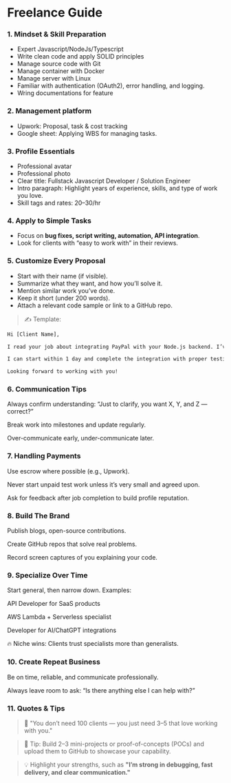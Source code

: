 # Freelance Guide

### 1. Mindset & Skill Preparation

- Expert Javascript/NodeJs/Typescript
- Write clean code and apply SOLID principles
- Manage source code with Git
- Manage container with Docker
- Manage server with Linux
- Familiar with authentication (OAuth2), error handling, and logging.
- Wring documentations for feature

### 2. Management platform

- Upwork: Proposal, task & cost tracking
- Google sheet: Applying WBS for managing tasks.

### 3. Profile Essentials

- Professional avatar
- Professional photo
- Clear title: Fullstack Javascript Developer / Solution Engineer
- Intro paragraph: Highlight years of experience, skills, and type of work you love.
- Skill tags and rates: $20–$30/hr

### 4. Apply to Simple Tasks

- Focus on **bug fixes, script writing, automation, API integration**.
- Look for clients with “easy to work with” in their reviews.

### 5. Customize Every Proposal

- Start with their name (if visible).
- Summarize what they want, and how you’ll solve it.
- Mention similar work you’ve done.
- Keep it short (under 200 words).
- Attach a relevant code sample or link to a GitHub repo.

> ✍️ Template:

```txt
Hi [Client Name],

I read your job about integrating PayPal with your Node.js backend. I’ve done similar work for a small e-commerce store where I built a payment module using PayPal SDK.

I can start within 1 day and complete the integration with proper testing. You can check a similar demo I made here: github.com/yourname/paypal-demo.

Looking forward to working with you!
```

### 6. Communication Tips

Always confirm understanding: “Just to clarify, you want X, Y, and Z — correct?”

Break work into milestones and update regularly.

Over-communicate early, under-communicate later.

### 7. Handling Payments

Use escrow where possible (e.g., Upwork).

Never start unpaid test work unless it’s very small and agreed upon.

Ask for feedback after job completion to build profile reputation.

### 8. Build The Brand

Publish blogs, open-source contributions.

Create GitHub repos that solve real problems.

Record screen captures of you explaining your code.

### 9. Specialize Over Time

Start general, then narrow down. Examples:

API Developer for SaaS products

AWS Lambda + Serverless specialist

Developer for AI/ChatGPT integrations

🔥 Niche wins: Clients trust specialists more than generalists.

### 10. Create Repeat Business

Be on time, reliable, and communicate professionally.

Always leave room to ask: “Is there anything else I can help with?”

### 11. Quotes & Tips

> 💬 "You don’t need 100 clients — you just need 3–5 that love working with you."

> 🚀 Tip: Build 2–3 mini-projects or proof-of-concepts (POCs) and upload them to GitHub to showcase your capability.

> 💡 Highlight your strengths, such as **"I’m strong in debugging, fast delivery, and clear communication."**
